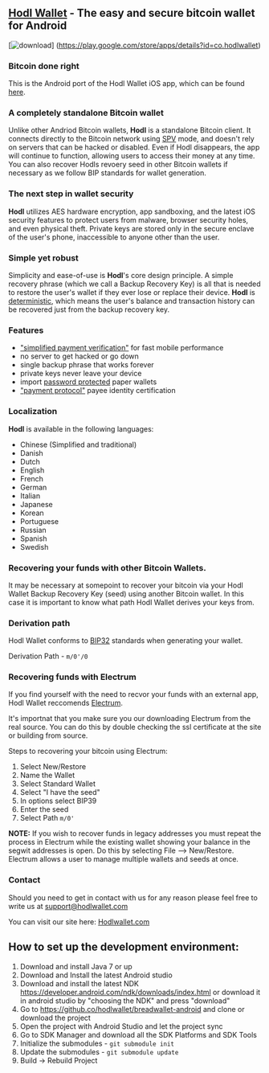 ## [Hodl Wallet](https://hodlwallet.com/) - The easy and secure bitcoin wallet for Android

[![download](/images/icon-google-play.png)]
(https://play.google.com/store/apps/details?id=co.hodlwallet)

### Bitcoin done right

This is the Android port of the Hodl Wallet iOS app, which can be found [here](https://github.com/hodlwallet/hodl-wallet-ios).

### A completely standalone Bitcoin wallet

Unlike other Andriod Bitcoin wallets, **Hodl** is a standalone Bitcoin client. It connects directly to the Bitcoin network using [SPV](https://en.bitcoin.it/wiki/Thin_Client_Security#Header-Only_Clients) mode, and doesn't rely on servers that can be hacked or disabled. Even if Hodl disappears, the app will continue to function, allowing users to access their money at any time. You can also recover Hodls revoery seed in other Bitcoin wallets if necessary as we follow BIP standards for wallet generation.

### The next step in wallet security

**Hodl** utilizes AES hardware encryption, app sandboxing, and the latest iOS security features to protect users from malware, browser security holes, and even physical theft. Private keys are stored only in the secure enclave of the user's phone, inaccessible to anyone other than the user.

### Simple yet robust

Simplicity and ease-of-use is **Hodl**'s core design principle. A simple recovery phrase (which we call a Backup Recovery Key) is all that is needed to restore the user's wallet if they ever lose or replace their device. **Hodl** is [deterministic](https://github.com/bitcoin/bips/blob/master/bip-0032.mediawiki), which means the user's balance and transaction history can be recovered just from the backup recovery key.

### Features

- ["simplified payment verification"](https://github.com/bitcoin/bips/blob/master/bip-0037.mediawiki) for fast mobile performance
- no server to get hacked or go down
- single backup phrase that works forever
- private keys never leave your device
- import [password protected](https://github.com/bitcoin/bips/blob/master/bip-0038.mediawiki) paper wallets
- ["payment protocol"](https://github.com/bitcoin/bips/blob/master/bip-0070.mediawiki) payee identity certification

### Localization

**Hodl** is available in the following languages:

- Chinese (Simplified and traditional)
- Danish
- Dutch
- English
- French
- German
- Italian
- Japanese
- Korean
- Portuguese
- Russian
- Spanish
- Swedish


### Recovering your funds with other Bitcoin Wallets.

It may be necessary at somepoint to recover your bitcoin via your Hodl Wallet Backup Recovery Key (seed) using another Bitcoin wallet. In this case it is important to know what path Hodl Wallet derives your keys from. 

### Derivation path

Hodl Wallet conforms to [BIP32](https://github.com/bitcoin/bips/blob/master/bip-0032.mediawiki) standards when generating your wallet. 

Derivation Path - `m/0'/0`

### Recovering funds with Electrum

If you find yourself with the need to recvor your funds with an external app, Hodl Wallet reccomends [Electrum](https://electrum.org/#home).

It's importnat that you make sure you our downloading Electrum from the real source. You can do this by double checking the ssl certificate at the site or building from source.

Steps to recovering your bitcoin using Electrum:

1. Select New/Restore
2. Name the Wallet
3. Select Standard Wallet
4. Select "I have the seed"
5. In options select BIP39
6. Enter the seed
7. Select Path `m/0'`

**NOTE:** If you wish to recover funds in legacy addresses you must repeat the process in Electrum while the existing wallet showing your balance in the segwit addresses is open. Do this by selecting File --> New/Restore. Electrum allows a user to manage multiple wallets and seeds at once. 


### Contact

Should you need to get in contact with us for any reason please feel free to write us at support@hodlwallet.com

You can visit our site here: [Hodlwallet.com](https://hodlwallet.com/) 


## How to set up the development environment:
1. Download and install Java 7 or up
2. Download and Install the latest Android studio
3. Download and install the latest NDK https://developer.android.com/ndk/downloads/index.html or download it in android studio by "choosing the NDK" and press "download"
4. Go to https://github.co/hodlwallet/breadwallet-android and clone or download the project
5. Open the project with Android Studio and let the project sync
6. Go to SDK Manager and download all the SDK Platforms and SDK Tools
7. Initialize the submodules - <code>git submodule init</code>
8. Update the submodules - <code>git submodule update</code>
9. Build -> Rebuild Project
